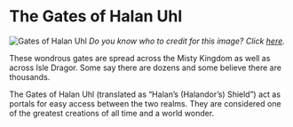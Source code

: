 # The Gates of Halan Uhl

![Gates of Halan Uhl](https://i.imgur.com/xFx8w7i.jpg)
*Do you know who to credit for this image? Click [here](https://airtable.com/shr3qtfCwGUUMYQqI).*

These wondrous gates are spread across the Misty Kingdom as well as across Isle Dragor. Some say there are dozens and some believe there are thousands.

The Gates of Halan Uhl (translated as “Halan’s (Halandor’s) Shield”) act as portals for easy access between the two realms. They are considered one of the greatest creations of all time and a world wonder.